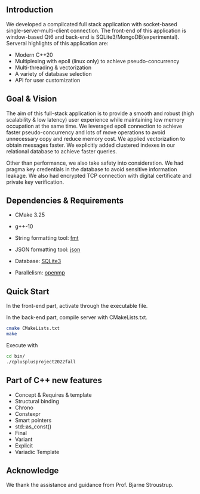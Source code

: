 ## Introduction

We developed a complicated full stack application with socket-based single-server-multi-client connection. The front-end of this application is window-based Qt6 and back-end is SQLite3/MongoDB(experimental). Serveral highlights of this application are:

* Modern C++20
* Multiplexing with epoll (linux only) to achieve pseudo-concurrency
* Multi-threading & vectorization
* A variety of database selection
* API for user customization


## Goal & Vision

The aim of this full-stack application is to provide a smooth and robust (high scalability & low latency) user experience while maintaining low memory occupation at the same time. We leveraged epoll connection to achieve faster pseudo-concurrency and lots of move operations to avoid unnecessary copy and reduce memory cost. We applied vectorization to obtain messages faster. We explicitly added clustered indexes in our relational database to achieve faster queries.

Other than performance, we also take safety into consideration. We had pragma key credentials in the database to avoid sensitive information leakage. We also had encrypted TCP connection with digital certificate and private key verification. 


## Dependencies & Requirements

* CMake 3.25
* g++-10

* String formatting tool: [fmt](https://github.com/fmtlib/fmt)
* JSON formatting tool: [json](https://github.com/nlohmann/json)
* Database: [SQLite3](https://github.com/SRombauts/SQLiteCpp/tree/master/sqlite3)
* Parallelism: [openmp](https://www.openmp.org/resources/)



## Quick Start

In the front-end part, activate through the executable file.

In the back-end part, compile server with CMakeLists.txt.

```bash
cmake CMakeLists.txt
make
```

Execute with

```bash
cd bin/
./cplusplusproject2022fall
```




## Part of C++ new features

* Concept & Requires & template
* Structural binding
* Chrono
* Constexpr
* Smart pointers
* std::as_const()
* Final
* Variant
* Explicit
* Variadic Template


## Acknowledge

We thank the assistance and guidance from Prof. Bjarne Stroustrup.